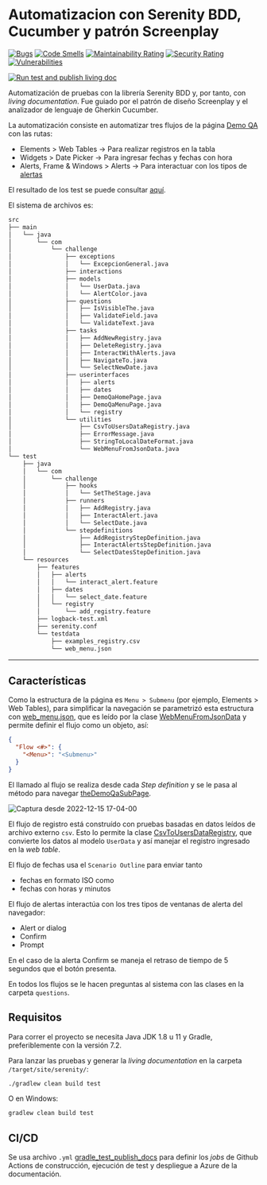 # Automatizacion con Serenity BDD, Cucumber y patrón Screenplay

[![Bugs](https://sonarcloud.io/api/project_badges/measure?project=dzarkV_Screenplay-Serenity-BDD-automatization&metric=bugs)](https://sonarcloud.io/summary/new_code?id=dzarkV_Screenplay-Serenity-BDD-automatization)
[![Code Smells](https://sonarcloud.io/api/project_badges/measure?project=dzarkV_Screenplay-Serenity-BDD-automatization&metric=code_smells)](https://sonarcloud.io/summary/new_code?id=dzarkV_Screenplay-Serenity-BDD-automatization)
[![Maintainability Rating](https://sonarcloud.io/api/project_badges/measure?project=dzarkV_Screenplay-Serenity-BDD-automatization&metric=sqale_rating)](https://sonarcloud.io/summary/new_code?id=dzarkV_Screenplay-Serenity-BDD-automatization)
[![Security Rating](https://sonarcloud.io/api/project_badges/measure?project=dzarkV_Screenplay-Serenity-BDD-automatization&metric=security_rating)](https://sonarcloud.io/summary/new_code?id=dzarkV_Screenplay-Serenity-BDD-automatization)
[![Vulnerabilities](https://sonarcloud.io/api/project_badges/measure?project=dzarkV_Screenplay-Serenity-BDD-automatization&metric=vulnerabilities)](https://sonarcloud.io/summary/new_code?id=dzarkV_Screenplay-Serenity-BDD-automatization)

[![Run test and publish living doc](https://github.com/dzarkV/Screenplay-Serenity-BDD-automatization/actions/workflows/gradle_test_publish_docs.yml/badge.svg)](https://github.com/dzarkV/Screenplay-Serenity-BDD-automatization/actions/workflows/gradle_test_publish_docs.yml)

Automatización de pruebas con la librería Serenity BDD y, por tanto, con _living documentation_. 
Fue guiado por el patrón de diseño Screenplay y el analizador de lenguaje de Gherkin Cucumber.

La automatización consiste en automatizar tres flujos de la página [Demo QA](https://demoqa.com/) con las rutas:

* Elements > Web Tables → Para realizar registros en la tabla
* Widgets > Date Picker → Para ingresar fechas y fechas con hora
* Alerts, Frame & Windows > Alerts → Para interactuar con los tipos de [alertas](https://developer.mozilla.org/en-US/docs/Web/API/Window/alert)

El resultado de los test se puede consultar [aquí](https://serenity-living-doc.azurewebsites.net/). 

El sistema de archivos es:

```bash
src
├── main
│   └── java
│       └── com
│           └── challenge
│               ├── exceptions
│               │   └── ExcepcionGeneral.java
│               ├── interactions
│               ├── models
│               │   └── UserData.java
│               │   └── AlertColor.java
│               ├── questions
│               │   ├── IsVisibleThe.java
│               │   ├── ValidateField.java
│               │   └── ValidateText.java
│               ├── tasks
│               │   ├── AddNewRegistry.java
│               │   ├── DeleteRegistry.java
│               │   ├── InteractWithAlerts.java
│               │   ├── NavigateTo.java
│               │   └── SelectNewDate.java
│               ├── userinterfaces
│               │   ├── alerts
│               │   ├── dates
│               │   ├── DemoQaHomePage.java
│               │   ├── DemoQaMenuPage.java
│               │   └── registry
│               └── utilities
│                   ├── CsvToUsersDataRegistry.java
│                   ├── ErrorMessage.java
│                   ├── StringToLocalDateFormat.java
│                   └── WebMenuFromJsonData.java
└── test
    ├── java
    │   └── com
    │       └── challenge
    │           ├── hooks
    │           │   └── SetTheStage.java
    │           ├── runners
    │           │   ├── AddRegistry.java
    │           │   ├── InteractAlert.java
    │           │   └── SelectDate.java
    │           └── stepdefinitions
    │               ├── AddRegistryStepDefinition.java
    │               ├── InteractAlertsStepDefinition.java
    │               └── SelectDatesStepDefinition.java
    └── resources
        ├── features
        │   ├── alerts
        │   │   └── interact_alert.feature
        │   ├── dates
        │   │   └── select_date.feature
        │   └── registry
        │       └── add_registry.feature
        ├── logback-test.xml
        ├── serenity.conf
        └── testdata
            ├── examples_registry.csv
            └── web_menu.json
```
-----
## Características

Como la estructura de la página es `Menu > Submenu` (por ejemplo, Elements > Web Tables), para simplificar la navegación se parametrizó esta estructura con [web_menu.json](src/test/resources/testdata/web_menu.json),
que es leído por la clase [WebMenuFromJsonData](src/main/java/com/challenge/utilities/WebMenuFromJsonData.java) y permite definir el flujo como un objeto, así:

```json
{
  "Flow <#>": {
    "<Menu>": "<Submenu>"
  }
}
```

El llamado al flujo se realiza desde cada _Step definition_ y se le pasa al método para navegar [theDemoQaSubPage](src/main/java/com/challenge/tasks/NavigateTo.java).

![Captura desde 2022-12-15 17-04-00](https://user-images.githubusercontent.com/91356068/207978857-4f45e680-2713-4f60-ab15-65bbc870eb13.png)

El flujo de registro está construído con pruebas basadas en datos leídos de archivo externo `csv`.
Esto lo permite la clase [CsvToUsersDataRegistry](src/main/java/com/challenge/utilities/CsvToUsersDataRegistry.java), que convierte los datos al modelo `UserData` y así manejar el registro ingresado en la _web table_.


El flujo de fechas usa el `Scenario Outline` para enviar tanto

* fechas en formato ISO como 
* fechas con horas y minutos

El flujo de alertas interactúa con los tres tipos de ventanas de alerta del navegador:

* Alert or dialog
* Confirm
* Prompt

En el caso de la alerta Confirm se maneja el retraso de tiempo de 5 segundos que el botón presenta.

En todos los flujos se le hacen preguntas al sistema con las clases en la carpeta `questions`.

## Requisitos

Para correr el proyecto se necesita Java JDK 1.8 u 11 y Gradle, preferiblemente con la versión 7.2.

Para lanzar las pruebas y generar la _living documentation_ en la carpeta `/target/site/serenity/`:

```bash
./gradlew clean build test
```

O en Windows:

```cmd
gradlew clean build test
```

## CI/CD

Se usa archivo `.yml` [gradle_test_publish_docs](.github/workflows/gradle_test_publish_docs.yml) para definir los _jobs_ de 
Github Actions de construcción, ejecución de test y despliegue a Azure de la documentación.
